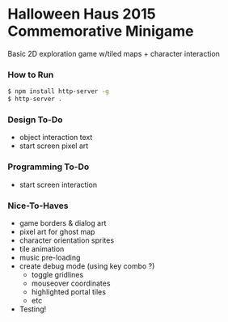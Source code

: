 # Halloween Haus 2015 Commemorative Minigame

Basic 2D exploration game w/tiled maps + character interaction

### How to Run
```bash
$ npm install http-server -g
$ http-server .
```

### Design To-Do
- object interaction text
- start screen pixel art

### Programming To-Do
- start screen interaction
  
### Nice-To-Haves
- game borders & dialog art
- pixel art for ghost map
- character orientation sprites
- tile animation
- music pre-loading
- create debug mode (using key combo ?)
  - toggle gridlines
  - mouseover coordinates
  - highlighted portal tiles
  - etc
- Testing!


